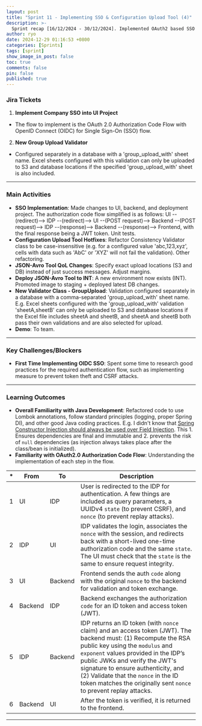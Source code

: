 ```yaml
---
layout: post
title: "Sprint 11 - Implementing SSO & Configuration Upload Tool (4)"
description: >-
  Sprint recap [16/12/2024 - 30/12/2024]. Implemented OAuth2 based SSO (OpenID Connect), as well as new validations for the configuration upload tool.
author: ryo
date: 2024-12-29 01:16:53 +0800
categories: [Sprints]
tags: [sprint]
show_image_in_post: false
toc: true
comments: false
pin: false
published: true
---
```


### Jira Tickets

1. **Implement Company SSO into UI Project**
  - The flow to implement is the OAuth 2.0 Authorization Code Flow with OpenID Connect (OIDC) for Single Sign-On (SSO) flow.

2. **New Group Upload Validator**
  - Configured separately in a database with a 'group_upload_with' sheet name. Excel sheets configured with this validation can only be uploaded to S3 and database locations if the specified 'group_upload_with' sheet is also included.

---

### Main Activities

- **SSO Implementation**: Made changes to UI, backend, and deployment project. The authorization code flow simplified is as follows: UI --(redirect)--> IDP --(redirect)--> UI --(POST request)--> Backend --(POST request)--> IDP --(response)--> Backend --(response)--> Frontend, with the final response being a JWT token. Unit tests.
- **Configuration Upload Tool Hotfixes**: Refactor Consistency Validator class to be case-insensitive (e.g. for a configured value 'abc,123,xyz', cells with data such as 'AbC' or 'XYZ' will not fail the validation). Other refactoring.
- **JSON-Avro Tool QoL Changes**: Specify exact upload locations (S3 and DB) instead of just success messages. Adjust margins.
- **Deploy JSON-Avro Tool to INT**: A new environment now exists (INT). Promoted image to staging + deployed latest DB changes. 
- **New Validator Class - GroupUpload**: Validation configured separately in a database with a comma-separated 'group_upload_with' sheet name. E.g. Excel sheets configured with the 'group_upload_with' validation 'sheetA,sheetB' can only be uploaded to S3 and database locations if the Excel file includes sheetA and sheetB, and sheetA and sheetB both pass their own validations and are also selected for upload. 
- **Demo**: To team.

---

### Key Challenges/Blockers

- **First Time Implementing OIDC SSO**: Spent some time to research good practices for the required authentication flow, such as implementing measure to prevent token theft and CSRF attacks.  

---

### Learning Outcomes

- **Overall Familiarity with Java Development**: Refactored code to use Lombok annotations, follow standard principles (logging, proper Spring DI), and other good Java coding practices. E.g. I didn't know that [Spring Constructor Injection should always be used over Field Injection](https://medium.com/@anil.java.story/why-spring-constructor-injection-is-the-recommended-approach-75edca1f9b36). This 1. Ensures dependencies are final and immutable and 2. prevents the risk of `null` dependencies (as injection always takes place after the class/bean is initialized). 
- **Familiarity with OAuth2.0 Authorization Code Flow**: Understanding the implementation of each step in the flow.

| *    | From    | To      | Description |
|------|---------|---------|-------------|
| 1    | UI      | IDP     | User is redirected to the IDP for authentication. A few things are included as query parameters, a UUIDv4 `state` (to prevent CSRF), and `nonce` (to prevent replay attacks). |
| 2    | IDP     | UI      | IDP validates the login, associates the `nonce` with the session, and redirects back with a short-lived one-time authorization code and the same `state`. The UI must check that the `state` is the same to ensure request integrity. |
| 3    | UI      | Backend | Frontend sends the auth `code` along with the original `nonce` to the backend for validation and token exchange. |
| 4    | Backend | IDP    | Backend exchanges the authorization `code` for an ID token and access token (JWT). |
| 5    | IDP     | Backend | IDP returns an ID token (with `nonce` claim) and an access token (JWT). The backend must: (1) Recompute the RSA public key using the `modulus` and `exponent` values provided in the IDP’s public JWKs and verify the JWT's signature to ensure authenticity, and (2) Validate that the `nonce` in the ID token matches the originally sent `nonce` to prevent replay attacks. |
| 6    | Backend | UI     | After the token is verified, it is returned to the frontend. |



---